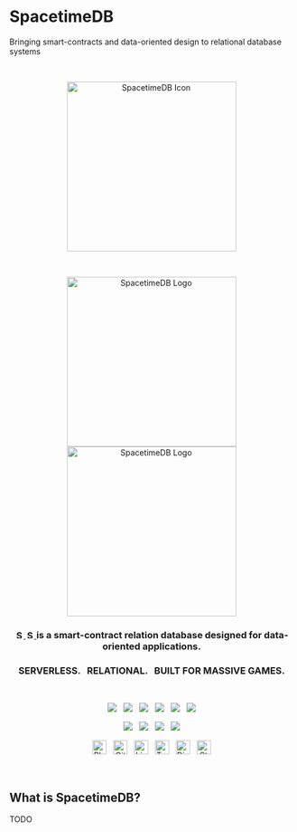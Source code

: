 # SpacetimeDB
Bringing smart-contracts and data-oriented design to relational database systems

<br>

<p align="center">
    <img width="300" src="./img/icon.png" alt="SpacetimeDB Icon">
</p>

<br>

<p align="center">
    <a href="https://spacetimedb.com#gh-dark-mode-only" target="_blank">
        <img width="300" src="./img/white/logo.svg" alt="SpacetimeDB Logo">
    </a>
    <a href="https://spacetimedb.com#gh-light-mode-only" target="_blank">
        <img width="300" src="./img/black/logo.svg" alt="SpacetimeDB Logo">
    </a>
</p>

<h3 align="center">
    <a href="https://spacetimedb.com#gh-dark-mode-only" target="_blank">
        <img src="./img/white/text.svg" height="15" alt="SpacetimeDB">
    </a>
    <a href="https://spacetimedb.com#gh-light-mode-only" target="_blank">
        <img src="./img/black/text.svg" height="15" alt="SpacetimeDB">
    </a>
    is a smart-contract relation database designed for data-oriented applications.
</h3>

<h3 align="center">SERVERLESS. &nbsp; RELATIONAL. &nbsp; BUILT FOR MASSIVE GAMES.</h3>

<br>

<p align="center">
    <a href="https://github.com/clockworklabs/spacetimedb"><img src="https://img.shields.io/github/v/release/clockworklabs/spacetimedb?color=%23ff00a0&include_prereleases&label=version&sort=semver&style=flat-square"></a>
    &nbsp;
    <a href="https://github.com/clockworklabs/spacetimedb"><img src="https://img.shields.io/badge/built_with-Rust-dca282.svg?style=flat-square"></a>
    &nbsp;
	<a href="https://github.com/clockworklabs/spacetimedb/actions"><img src="https://img.shields.io/github/actions/workflow/status/surrealdb/surrealdb/ci.yml?style=flat-square&branch=main"></a>
    &nbsp;
    <a href="https://status.spacetimedb.com"><img src="https://img.shields.io/uptimerobot/ratio/7/m784409192-e472ca350bb615372ededed7?label=cloud%20uptime&style=flat-square"></a>
    &nbsp;
    <a href="https://hub.docker.com/repository/docker/clockworklabs/spacetimedb"><img src="https://img.shields.io/docker/pulls/clockworklabs/spacetimedb?style=flat-square"></a>
    &nbsp;
    <a href="https://github.com/spacetimedb/license"><img src="https://img.shields.io/badge/license-BSL_1.1-00bfff.svg?style=flat-square"></a>
</p>

<p align="center">
	<a href="https://spacetimedb.com/discord"><img src="https://img.shields.io/discord/1037340874172014652?label=discord&style=flat-square&color=5a66f6"></a>
	&nbsp;
    <a href="https://twitter.com/spacetimedb"><img src="https://img.shields.io/badge/twitter-follow_us-1d9bf0.svg?style=flat-square"></a>
    &nbsp;
    <a href="https://dev.to/surrealdb"><img src="https://img.shields.io/badge/dev-join_us-86f7b7.svg?style=flat-square"></a>
    &nbsp;
    <a href="https://www.linkedin.com/company/surrealdb/"><img src="https://img.shields.io/badge/linkedin-connect_with_us-0a66c2.svg?style=flat-square"></a>
</p>

<p align="center">
	<a href="https://spacetimedb.com/blog"><img height="25" src="./img/social/blog.svg" alt="Blog"></a>
	&nbsp;
	<a href="https://github.com/clockworklabs/spacetimedb"><img height="25" src="./img/social/github.svg" alt="Github	"></a>
	&nbsp;
    <a href="https://www.linkedin.com/company/clockworklabs/"><img height="25" src="./img/social/linkedin.svg" alt="LinkedIn"></a>
    &nbsp;
    <a href="https://twitter.com/spacetimedb"><img height="25" src="./img/social/twitter.svg" alt="Twitter"></a>
    &nbsp;
    <a href="https://spacetimedb.com/discord"><img height="25" src="./img/social/discord.svg" alt="Discord"></a>
    &nbsp;
    <a href="https://stackoverflow.com/questions/tagged/spacetimedb"><img height="25" src="./img/social/stack-overflow.svg" alt="StackOverflow"></a>
</p>

<br>

<h2>What is SpacetimeDB?</h2>
TODO
